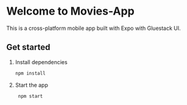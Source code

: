 # Welcome to Movies-App

This is a cross-platform mobile app built with Expo with Gluestack UI.

## Get started
1. Install dependencies
   ```bash
   npm install
   ```
2. Start the app
   ```bash
    npm start
   ```
